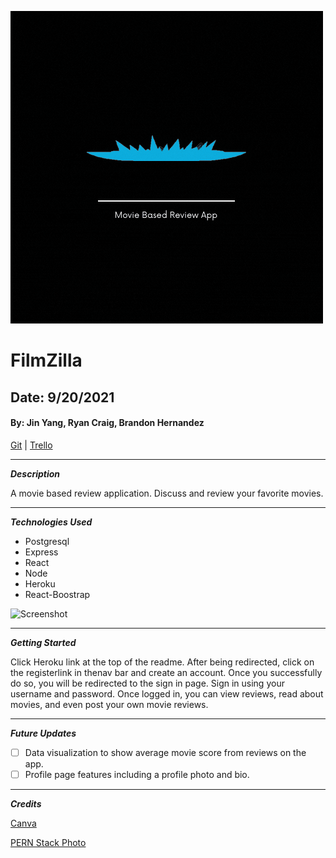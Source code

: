 ![](FilmZilla.gif)

# FilmZilla

## Date: 9/20/2021

#### By: Jin Yang, Ryan Craig, Brandon Hernandez

[Git](https://github.com/jinyangb/Filmzilla) | [Trello](https://trello.com/b/RphGtCV2/filmzilla)

---

**_Description_**

A movie based review application. Discuss and review your favorite movies.

---

**_Technologies Used_**

- Postgresql
- Express
- React
- Node
- Heroku
- React-Boostrap

![Screenshot](https://repository-images.githubusercontent.com/141744474/1ce68080-769e-11ea-8f62-d743905db95e)

---

**_Getting Started_**

Click Heroku link at the top of the readme. After being redirected, click on the registerlink in thenav bar and create an account. Once you successfully do so, you will be redirected to the sign in page. Sign in using your username and password. Once logged in, you can view reviews, read about movies, and even post your own movie reviews.

---

**_Future Updates_**

- [ ] Data visualization to show average movie score from reviews on the app.
- [ ] Profile page features including a profile photo and bio.

---

**_Credits_**

[Canva](canva.com)

[PERN Stack Photo](https://external-content.duckduckgo.com/iu/?u=http%3A%2F%2Fwww.anycouponcode.net%2Fwp-content%2Fuploads%2F2020%2F11%2FPERN-Stack-Build-a-Yelp-clone-PostgresExpressReactNode.jpg&f=1&nofb=1)

